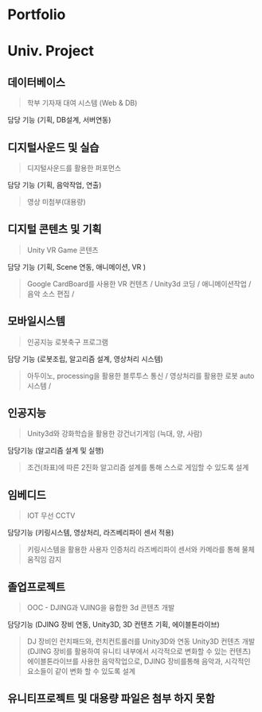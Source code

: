 # Portfolio

# Univ. Project

## 데이터베이스 
> 학부 기자재 대여 시스템 (Web & DB)

담당 기능 (기획, DB설계, 서버연동)


## 디지털사운드 및 실습 
> 디지털사운드를 활용한 퍼포먼스

담당 기능 (기획, 음악작업, 연출)
> 영상 미첨부(대용량)


## 디지털 콘텐츠 및 기획
> Unity VR Game 콘텐츠

담당 기능 (기획, Scene 연동, 애니메이션, VR )
> Google CardBoard를 사용한 VR 컨텐츠 /
> Unity3d 코딩 /
> 애니메이션작업 /
> 음악 소스 편집 /


## 모바일시스템
> 인공지능 로봇축구 프로그램

담당 기능 (로봇조립, 알고리즘 설계, 영상처리 시스템)
> 아두이노, processing을 활용한 블루투스 통신 /
> 영상처리를 활용한 로봇 auto 시스템 /


## 인공지능
> Unity3d와 강화학습을 활용한 강건너기게임 (늑대, 양, 사람)

담당기능 (알고리즘 설계 및 실행)
> 조건(좌표)에 따른 2진화 알고리즘 설계를 통해 스스로 게임할 수 있도록 설계


## 임베디드
> IOT 무선 CCTV

담당기능 (키링시스템, 영상처리, 라즈베리파이 센서 적용)
> 키링시스템을 활용한 사용자 인증처리
> 라즈베리파이 센서와 카메라를 통해 물체 움직임 감지

## 졸업프로젝트
> OOC - DJING과 VJING을 융합한 3d 콘텐츠 개발

담당기능 (DJING 장비 연동, Unity3D, 3D 컨텐츠 기획, 에이블톤라이브)
> DJ 장비인 런치패드와, 런치컨트롤러를 Unity3D와 연동
> Unity3D 컨텐츠 개발(DJING 장비를 활용하여 유니티 내부에서 시각적으로 변화할 수 있는 컨텐츠)
> 에이블톤라이브를 사용한 음악작업으로, DJING 장비를통해 음악과, 시각적인 요소들이 같이 변화 할 수 있도록 설계


## 유니티프로젝트 및 대용량 파일은 첨부 하지 못함
